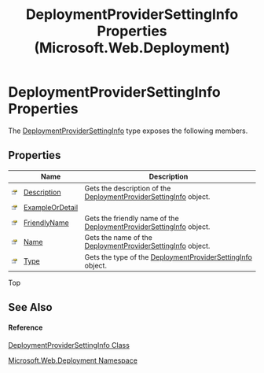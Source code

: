 ﻿---
title: DeploymentProviderSettingInfo Properties (Microsoft.Web.Deployment)
TOCTitle: DeploymentProviderSettingInfo Properties
ms:assetid: Properties.T:Microsoft.Web.Deployment.DeploymentProviderSettingInfo
ms:mtpsurl: https://msdn.microsoft.com/en-us/library/microsoft.web.deployment.deploymentprovidersettinginfo_properties(v=VS.90)
ms:contentKeyID: 20209219
ms.date: 05/02/2012
mtps_version: v=VS.90
---

# DeploymentProviderSettingInfo Properties

The [DeploymentProviderSettingInfo](deploymentprovidersettinginfo-class-microsoft-web-deployment.md) type exposes the following members.

## Properties

<table>
<thead>
<tr class="header">
<th> </th>
<th>Name</th>
<th>Description</th>
</tr>
</thead>
<tbody>
<tr class="odd">
<td><img src="images/Dd565996.pubproperty(en-us,VS.90).gif" title="Public property" alt="Public property" /></td>
<td><a href="deploymentprovidersettinginfo-description-property-microsoft-web-deployment.md">Description</a></td>
<td>Gets the description of the <a href="deploymentprovidersettinginfo-class-microsoft-web-deployment.md">DeploymentProviderSettingInfo</a> object.</td>
</tr>
<tr class="even">
<td><img src="images/Dd565996.pubproperty(en-us,VS.90).gif" title="Public property" alt="Public property" /></td>
<td><a href="deploymentprovidersettinginfo-exampleordetail-property-microsoft-web-deployment.md">ExampleOrDetail</a></td>
<td></td>
</tr>
<tr class="odd">
<td><img src="images/Dd565996.pubproperty(en-us,VS.90).gif" title="Public property" alt="Public property" /></td>
<td><a href="deploymentprovidersettinginfo-friendlyname-property-microsoft-web-deployment.md">FriendlyName</a></td>
<td>Gets the friendly name of the <a href="deploymentprovidersettinginfo-class-microsoft-web-deployment.md">DeploymentProviderSettingInfo</a> object.</td>
</tr>
<tr class="even">
<td><img src="images/Dd565996.pubproperty(en-us,VS.90).gif" title="Public property" alt="Public property" /></td>
<td><a href="deploymentprovidersettinginfo-name-property-microsoft-web-deployment.md">Name</a></td>
<td>Gets the name of the <a href="deploymentprovidersettinginfo-class-microsoft-web-deployment.md">DeploymentProviderSettingInfo</a> object.</td>
</tr>
<tr class="odd">
<td><img src="images/Dd565996.pubproperty(en-us,VS.90).gif" title="Public property" alt="Public property" /></td>
<td><a href="deploymentprovidersettinginfo-type-property-microsoft-web-deployment.md">Type</a></td>
<td>Gets the type of the <a href="deploymentprovidersettinginfo-class-microsoft-web-deployment.md">DeploymentProviderSettingInfo</a> object.</td>
</tr>
</tbody>
</table>


Top

## See Also

#### Reference

[DeploymentProviderSettingInfo Class](deploymentprovidersettinginfo-class-microsoft-web-deployment.md)

[Microsoft.Web.Deployment Namespace](microsoft-web-deployment-namespace.md)

